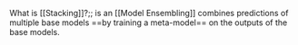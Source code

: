 What is [[Stacking]]?;; is an [[Model Ensembling]] combines predictions of multiple base models ==by training a meta-model== on the outputs of the base models.

